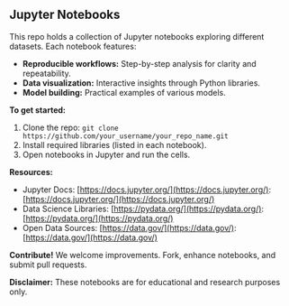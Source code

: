 ## Jupyter Notebooks

This repo holds a collection of Jupyter notebooks exploring different datasets. Each notebook features:

* **Reproducible workflows:** Step-by-step analysis for clarity and repeatability.
* **Data visualization:** Interactive insights through Python libraries.
* **Model building:** Practical examples of various models.

**To get started:**

1. Clone the repo: `git clone https://github.com/your_username/your_repo_name.git`
2. Install required libraries (listed in each notebook).
3. Open notebooks in Jupyter and run the cells.

**Resources:**

* Jupyter Docs: [https://docs.jupyter.org/](https://docs.jupyter.org/): [https://docs.jupyter.org/](https://docs.jupyter.org/)
* Data Science Libraries: [https://pydata.org/](https://pydata.org/): [https://pydata.org/](https://pydata.org/)
* Open Data Sources: [https://data.gov/](https://data.gov/): [https://data.gov/](https://data.gov/)

**Contribute!** We welcome improvements. Fork, enhance notebooks, and submit pull requests.

**Disclaimer:** These notebooks are for educational and research purposes only.

